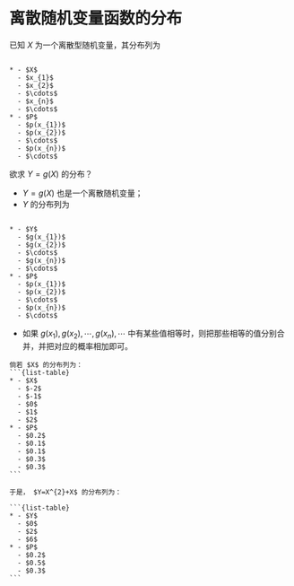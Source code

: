 # 离散随机变量函数的分布
已知 $X$ 为一个离散型随机变量，其分布列为

```{list-table}

* - $X$
  - $x_{1}$
  - $x_{2}$
  - $\cdots$
  - $x_{n}$
  - $\cdots$
* - $P$
  - $p(x_{1})$
  - $p(x_{2})$
  - $\cdots$
  - $p(x_{n})$
  - $\cdots$
```

欲求 $Y=g(X)$ 的分布？

- $Y = g(X)$ 也是一个离散随机变量；
- $Y$ 的分布列为

```{list-table}

* - $Y$
  - $g(x_{1})$
  - $g(x_{2})$
  - $\cdots$
  - $g(x_{n})$
  - $\cdots$
* - $P$
  - $p(x_{1})$
  - $p(x_{2})$
  - $\cdots$
  - $p(x_{n})$
  - $\cdots$
```

- 如果 $g(x_{1}),g(x_{2}),\cdots,g(x_{n}),\cdots$ 中有某些值相等时，则把那些相等的值分别合并，并把对应的概率相加即可。

`````{prf:example}
倘若 $X$ 的分布列为：
```{list-table}
* - $X$
  - $-2$
  - $-1$
  - $0$
  - $1$
  - $2$
* - $P$
  - $0.2$
  - $0.1$
  - $0.1$
  - $0.3$
  - $0.3$
```

于是， $Y=X^{2}+X$ 的分布列为：

```{list-table}
* - $Y$
  - $0$
  - $2$
  - $6$
* - $P$
  - $0.2$
  - $0.5$
  - $0.3$
```
`````